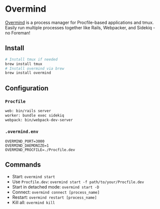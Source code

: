 # Overmind

[Overmind](https://github.com/DarthSim/overmind) is a process manager for Procfile-based applications and tmux. Easily run multiple processes together like Rails, Webpacker, and Sidekiq - no Foreman!

## Install

```bash
# Install tmux if needed
brew install tmux
# Install overmind via brew
brew install overmind
```

## Configuration

### `Procfile`

```bash
web: bin/rails server
worker: bundle exec sidekiq
webpack: bin/webpack-dev-server
```

### `.overmind.env`

```env
OVERMIND_PORT=3000
OVERMIND_DAEMONIZE=1
OVERMIND_PROCFILE=./Procfile.dev
```

## Commands

- Start: `overmind start`
- Use `Procfile.dev`: `overmind start -f path/to/your/Procfile.dev`
- Start in detached mode: `overmind start -D`
- Connect: `overmind connect [process_name]`
- Restart: `overmind restart [process_name]`
- Kill all: `overmind kill`
